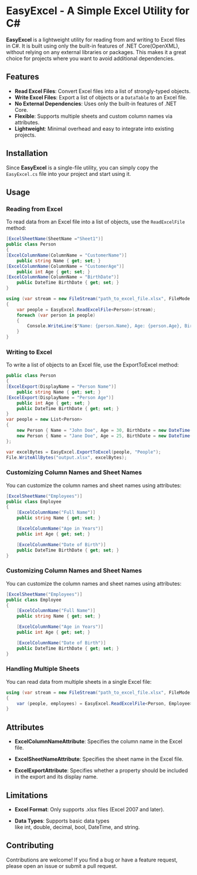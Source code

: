 # EasyExcel - A Simple Excel Utility for C#

**EasyExcel** is a lightweight utility for reading from and writing to Excel files in C#. It is built using only the built-in features of .NET Core(OpenXML), without relying on any external libraries or packages. This makes it a great choice for projects where you want to avoid additional dependencies.

## Features

- **Read Excel Files**: Convert Excel files into a list of strongly-typed objects.
- **Write Excel Files**: Export a list of objects or a `DataTable` to an Excel file.
- **No External Dependencies**: Uses only the built-in features of .NET Core.
- **Flexible**: Supports multiple sheets and custom column names via attributes.
- **Lightweight**: Minimal overhead and easy to integrate into existing projects.

## Installation

Since **EasyExcel** is a single-file utility, you can simply copy the `EasyExcel.cs` file into your project and start using it.

## Usage

### Reading from Excel

To read data from an Excel file into a list of objects, use the `ReadExcelFile` method:

```C#
[ExcelSheetName(SheetName ="Sheet1")]
public class Person
{
[ExcelColumnName(ColumnName = "CustomerName")]
    public string Name { get; set; }
[ExcelColumnName(ColumnName = "CustomerAge")]
    public int Age { get; set; }
[ExcelColumnName(ColumnName = "BirthDate")]
    public DateTime BirthDate { get; set; }
}

using (var stream = new FileStream("path_to_excel_file.xlsx", FileMode.Open))
{
    var people = EasyExcel.ReadExcelFile<Person>(stream);
    foreach (var person in people)
    {
        Console.WriteLine($"Name: {person.Name}, Age: {person.Age}, BirthDate: {person.BirthDate}");
    }
}
```
### Writing to Excel

To write a list of objects to an Excel file, use the ExportToExcel method:

```C#
public class Person
{
[ExcelExport(DisplayName = "Person Name")]
    public string Name { get; set; }
[ExcelExport(DisplayName = "Person Age")]
    public int Age { get; set; }
    public DateTime BirthDate { get; set; }
}
var people = new List<Person>
{
    new Person { Name = "John Doe", Age = 30, BirthDate = new DateTime(1990, 1, 1) },
    new Person { Name = "Jane Doe", Age = 25, BirthDate = new DateTime(1995, 5, 5) }
};

var excelBytes = EasyExcel.ExportToExcel(people, "People");
File.WriteAllBytes("output.xlsx", excelBytes);
```
### Customizing Column Names and Sheet Names

You can customize the column names and sheet names using attributes:

```C#
[ExcelSheetName("Employees")]
public class Employee
{
    [ExcelColumnName("Full Name")]
    public string Name { get; set; }

    [ExcelColumnName("Age in Years")]
    public int Age { get; set; }

    [ExcelColumnName("Date of Birth")]
    public DateTime BirthDate { get; set; }
}
```
### Customizing Column Names and Sheet Names

You can customize the column names and sheet names using attributes:
```C#
[ExcelSheetName("Employees")]
public class Employee
{
    [ExcelColumnName("Full Name")]
    public string Name { get; set; }

    [ExcelColumnName("Age in Years")]
    public int Age { get; set; }

    [ExcelColumnName("Date of Birth")]
    public DateTime BirthDate { get; set; }
}
```

### Handling Multiple Sheets
You can read data from multiple sheets in a single Excel file:
```C#
using (var stream = new FileStream("path_to_excel_file.xlsx", FileMode.Open))
{
    var (people, employees) = EasyExcel.ReadExcelFile<Person, Employee>(stream);
}
```
Attributes
----------

*   **ExcelColumnNameAttribute**: Specifies the column name in the Excel file.
    
*   **ExcelSheetNameAttribute**: Specifies the sheet name in the Excel file.
    
*   **ExcelExportAttribute**: Specifies whether a property should be included in the export and its display name.
    

Limitations
-----------

*   **Excel Format**: Only supports .xlsx files (Excel 2007 and later).
    
*   **Data Types**: Supports basic data types like int, double, decimal, bool, DateTime, and string.

Contributing
------------

Contributions are welcome! If you find a bug or have a feature request, please open an issue or submit a pull request.
